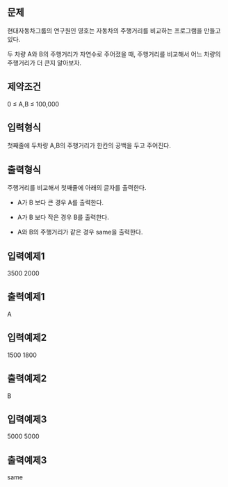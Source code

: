 ## 문제
현대자동차그룹의 연구원인 영호는 자동차의 주행거리를 비교하는 프로그램을 만들고 있다.



두 차량 A와 B의 주행거리가 자연수로 주어졌을 때, 주행거리를 비교해서 어느 차량의 주행거리가 더 큰지 알아보자.

## 제약조건
0 ≤ A,B ≤ 100,000

## 입력형식
첫째줄에 두차량 A,B의 주행거리가 한칸의 공백을 두고 주어진다.

## 출력형식
주행거리를 비교해서 첫째줄에 아래의 글자를 출력한다.

- A가 B 보다 큰 경우 A를 출력한다.

- A가 B 보다 작은 경우 B를 출력한다.

- A와 B의 주행거리가 같은 경우 same을 출력한다.

## 입력예제1
3500 2000
## 출력예제1
A
## 입력예제2
1500 1800
## 출력예제2
B
## 입력예제3
5000 5000
## 출력예제3
same